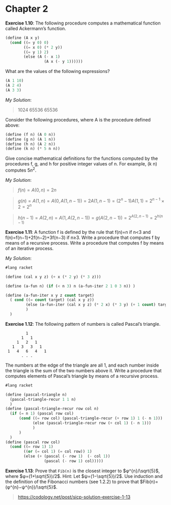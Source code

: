 # Chapter 2

**Exercise 1.10**: The following procedure computes a mathematical function called Ackermann’s function.

```lisp
(define (A x y)
  (cond ((= y 0) 0)
        ((= x 0) (* 2 y))
        ((= y 1) 2)
        (else (A (- x 1)
                 (A x (- y 1))))))
```

What are the values of the following expressions?

```lisp
(A 1 10)
(A 2 4)
(A 3 3)
```

*My Solution*:

> 1024 65536 65536

Consider the following procedures, where A is the procedure defined above:

```lisp
(define (f n) (A 0 n))
(define (g n) (A 1 n))
(define (h n) (A 2 n))
(define (k n) (* 5 n n))
```

Give concise mathematical definitions for the functions computed by the procedures f, g, and h for positive integer values of n. For example, (k n) computes $5n^2$.

*My Solution*:

> $f(n)=A(0, n)=2n$

> $g(n) = A(1, n) = A(0, A(1, n-1)) = 2A(1, n - 1)=(2^n-1)A(1, 1) = 2^{n-1} \times 2 = 2^n$

> $h(n-1) = A(2, n) = A(1, A(2, n-1)) =g(A(2, n-1)) = 2^{A(2, n - 1)} = 2^{h(n-1)}$

**Exercise 1.11**: A function f is defined by the rule that f(n)=n if n<3 and f(n)=f(n−1)+2f(n−2)+3f(n−3) if n≥3. Write a procedure that computes f by means of a recursive process. Write a procedure that computes f by means of an iterative process.

*My Solution*:
```lisp
#lang racket

(define (cal x y z) (+ x (* 2 y) (* 3 z)))

(define (a-fun n) (if (< n 3) n (a-fun-iter 2 1 0 3 n)) )

(define (a-fun-iter x y z count target)
  ( cond ((= count target) (cal x y z))
         (else (a-fun-iter (cal x y z) (* 2 x) (* 3 y) (+ 1 count) target))
         )
  )
```

**Exercise 1.12**: The following pattern of numbers is called Pascal’s triangle.

```text
         1
       1   1
     1   2   1
   1   3   3   1
 1   4   6   4   1
       . . .
```

The numbers at the edge of the triangle are all 1, and each number inside the triangle is the sum of the two numbers above it.  Write a procedure that computes elements of Pascal’s triangle by means of a recursive process.

```lisp
#lang racket

(define (pascal-triangle n)
  (pascal-triangle-recur 1 1 n)
  )
(define (pascal-triangle-recur row col n)
  (if (= n 1) (pascal row col)
      (cond ((= row col) (pascal-triangle-recur (+ row 1) 1 (- n 1)))
            (else (pascal-triangle-recur row (+ col 1) (- n 1)))
            )
      )
  )
(define (pascal row col)
  (cond ((= row 1) 1)
        ((or (= col 1) (= col row)) 1)
        (else (+ (pascal (- row 1)  (- col 1))
                 (pascal (- row 1) col)))))
```

**Exercise 1.13**: Prove that `Fib(n)` is the closest integer to $φ^{n}/\sqrt{5}$, where $φ=(1+\sqrt{5})/2$. Hint: Let $ψ=(1−\sqrt{5})/2$. Use induction and the definition of the Fibonacci numbers (see 1.2.2) to prove that $Fib(n)=(φ^{n}−ψ^{n})/\sqrt{5}$.
> https://codology.net/post/sicp-solution-exercise-1-13